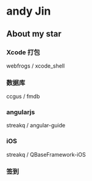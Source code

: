 # andy Jin

## About my star

### Xcode 打包

webfrogs / xcode_shell

### 数据库

ccgus / fmdb

### angularjs

streakq / angular-guide

### iOS

streakq / QBaseFramework-iOS

### 	签到